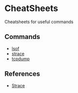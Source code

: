 # CheatSheets

Cheatsheets for useful commands


## Commands

* [lsof](./docs/lsof.md)
* [strace](./docs/strace.md)
* [tcpdump](./docs/tcpdump.md)


## References

* [Strace](https://strace.io/)
